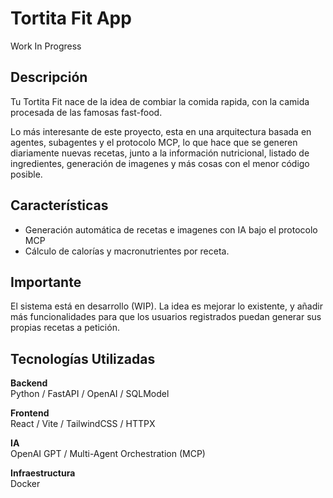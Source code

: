 # Tortita Fit App

Work In Progress

## Descripción

Tu Tortita Fit nace de la idea de combiar la comida rapida, con la camida procesada de las famosas fast-food.

Lo más interesante de este proyecto, esta en una arquitectura basada en agentes, subagentes y el protocolo MCP, lo que hace que se generen diariamente nuevas recetas, junto a la información nutricional, listado de ingredientes, generación de imagenes y más cosas con el menor código posible.

## Características

- Generación automática de recetas e imagenes con IA bajo el protocolo MCP
- Cálculo de calorías y macronutrientes por receta.

## Importante

El sistema está en desarrollo (WIP). La idea es mejorar lo existente, y añadir más funcionalidades para que los usuarios registrados puedan generar sus propias recetas a petición.

## Tecnologías Utilizadas

**Backend**  
Python / FastAPI / OpenAI / SQLModel

**Frontend**  
React / Vite / TailwindCSS / HTTPX

**IA**  
OpenAI GPT / Multi-Agent Orchestration (MCP)

**Infraestructura**  
Docker
